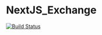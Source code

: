# NextJS_Exchange
[![Build Status](https://travis-ci.org/skyRoma/NextJS_Exchange.svg?branch=master)](https://travis-ci.org/skyRoma/NextJS_Exchange)
